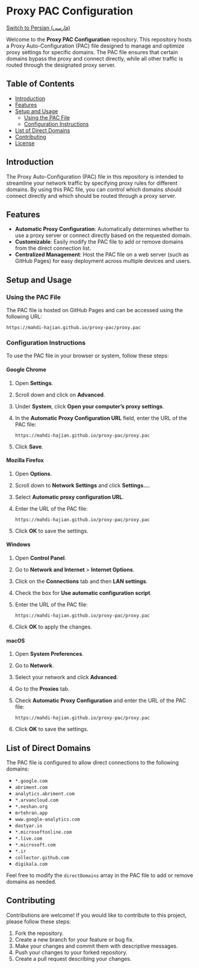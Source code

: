 
# Proxy PAC Configuration

[Switch to Persian (فارسی)](README_FA.md)

Welcome to the **Proxy PAC Configuration** repository. This repository hosts a Proxy Auto-Configuration (PAC) file designed to manage and optimize proxy settings for specific domains. The PAC file ensures that certain domains bypass the proxy and connect directly, while all other traffic is routed through the designated proxy server.

## Table of Contents

- [Introduction](#introduction)
- [Features](#features)
- [Setup and Usage](#setup-and-usage)
  - [Using the PAC File](#using-the-pac-file)
  - [Configuration Instructions](#configuration-instructions)
- [List of Direct Domains](#list-of-direct-domains)
- [Contributing](#contributing)
- [License](#license)

## Introduction

The Proxy Auto-Configuration (PAC) file in this repository is intended to streamline your network traffic by specifying proxy rules for different domains. By using this PAC file, you can control which domains should connect directly and which should be routed through a proxy server.

## Features

- **Automatic Proxy Configuration**: Automatically determines whether to use a proxy server or connect directly based on the requested domain.
- **Customizable**: Easily modify the PAC file to add or remove domains from the direct connection list.
- **Centralized Management**: Host the PAC file on a web server (such as GitHub Pages) for easy deployment across multiple devices and users.

## Setup and Usage

### Using the PAC File

The PAC file is hosted on GitHub Pages and can be accessed using the following URL:

```
https://mahdi-hajian.github.io/proxy-pac/proxy.pac
```

### Configuration Instructions

To use the PAC file in your browser or system, follow these steps:

#### Google Chrome

1. Open **Settings**.
2. Scroll down and click on **Advanced**.
3. Under **System**, click **Open your computer’s proxy settings**.
4. In the **Automatic Proxy Configuration URL** field, enter the URL of the PAC file:

   ```
   https://mahdi-hajian.github.io/proxy-pac/proxy.pac
   ```

5. Click **Save**.

#### Mozilla Firefox

1. Open **Options**.
2. Scroll down to **Network Settings** and click **Settings...**.
3. Select **Automatic proxy configuration URL**.
4. Enter the URL of the PAC file:

   ```
   https://mahdi-hajian.github.io/proxy-pac/proxy.pac
   ```

5. Click **OK** to save the settings.

#### Windows

1. Open **Control Panel**.
2. Go to **Network and Internet** > **Internet Options**.
3. Click on the **Connections** tab and then **LAN settings**.
4. Check the box for **Use automatic configuration script**.
5. Enter the URL of the PAC file:

   ```
   https://mahdi-hajian.github.io/proxy-pac/proxy.pac
   ```

6. Click **OK** to apply the changes.

#### macOS

1. Open **System Preferences**.
2. Go to **Network**.
3. Select your network and click **Advanced**.
4. Go to the **Proxies** tab.
5. Check **Automatic Proxy Configuration** and enter the URL of the PAC file:

   ```
   https://mahdi-hajian.github.io/proxy-pac/proxy.pac
   ```

6. Click **OK** to save the settings.

## List of Direct Domains

The PAC file is configured to allow direct connections to the following domains:

- `*.google.com`
- `abriment.com`
- `analytics.abriment.com`
- `*.arvancloud.com`
- `*.neshan.org`
- `mrtehran.app`
- `www.google-analytics.com`
- `dastyar.io`
- `*.microsoftonline.com`
- `*.live.com`
- `*.microsoft.com`
- `*.ir`
- `collector.github.com`
- `digikala.com`

Feel free to modify the `directDomains` array in the PAC file to add or remove domains as needed.

## Contributing

Contributions are welcome! If you would like to contribute to this project, please follow these steps:

1. Fork the repository.
2. Create a new branch for your feature or bug fix.
3. Make your changes and commit them with descriptive messages.
4. Push your changes to your forked repository.
5. Create a pull request describing your changes.

